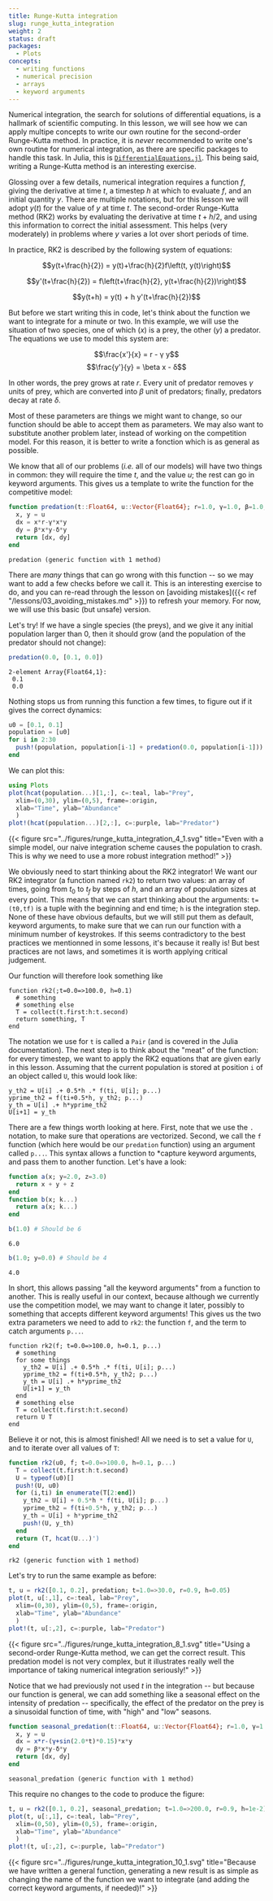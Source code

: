 ```yaml
---
title: Runge-Kutta integration
slug: runge_kutta_integration
weight: 2
status: draft
packages:
  - Plots
concepts:
  - writing functions
  - numerical precision
  - arrays
  - keyword arguments
---
```


Numerical integration, the search for solutions of differential equations, is a
hallmark of scientific computing. In this lesson, we will see how we can apply
multipe concepts to write our own routine for the second-order Runge-Kutta
method. In practice, it is *never* recommended to write one's own routine for
numerical integration, as there are specific packages to handle this task. In
Julia, this is
[`DifferentialEquations.jl`](http://docs.juliadiffeq.org/latest/). This being
said, writing a Runge-Kutta method is an interesting exercise.

Glossing over a few details, numerical integration requires a function $f$,
giving the derivative at time $t$, a timestep $h$ at which to evaluate $f$, and
an initial quantity $y$. There are multiple notations, but for this lesson we
will adopt $y(t)$ for the value of $y$ at time $t$. The second-order Runge-Kutta
method (RK2) works by evaluating the derivative at time $t+h/2$, and using this
information to correct the initial assessment. This helps (very moderately) in
problems where $y$ varies a lot over short periods of time.

In practice, RK2 is described by the following system of equations:

$$y(t+\frac{h}{2}) = y(t)+\frac{h}{2}f\left(t, y(t)\right)$$

$$y'(t+\frac{h}{2}) = f\left(t+\frac{h}{2}, y(t+\frac{h}{2})\right)$$

$$y(t+h) = y(t) + h y'(t+\frac{h}{2})$$

But before we start writing this in code, let's think about the function we want
to integrate for a minute or two. In this example, we will use the situation of
two species, one of which ($x$) is a prey, the other ($y$) a predator. The equations we use
to model this system are:

$$\frac{x'}{x} = r - γ y$$
$$\frac{y'}{y} = \beta x - δ$$

In other words, the prey grows at rate $r$. Every unit of predator removes
$\gamma$ units of prey, which are converted into $\beta$ unit of predators;
finally, predators decay at rate $\delta$.

Most of these parameters are things we might want to change, so our function
should be able to accept them as parameters. We may also want to substitute
another problem later, instead of working on the competition model. For this
reason, it is better to write a fonction which is as general as possible.

We know that all of our problems (*i.e.* all of our models) will have two things
in common: they will require the time $t$, and the value $u$; the rest can go in
keyword arguments. This gives us a template to write the function for the
competitive model:

````julia
function predation(t::Float64, u::Vector{Float64}; r=1.0, γ=1.0, β=1.0, δ=1.0)
  x, y = u
  dx = x*r-γ*x*y
  dy = β*x*y-δ*y
  return [dx, dy]
end
````


````
predation (generic function with 1 method)
````





There are *many* things that can go wrong with this function -- so we may want
to add a few checks before we call it. This is an interesting exercise to do,
and you can re-read through the lesson on [avoiding mistakes]({{< ref
"/lessons/03_avoiding_mistakes.md" >}}) to refresh your memory. For now, we will
use this basic (but unsafe) version.

Let's try! If we have a single species (the preys), and we give it any initial
population larger than 0, then it should grow (and the population of the
predator should not change):

````julia
predation(0.0, [0.1, 0.0])
````


````
2-element Array{Float64,1}:
 0.1
 0.0
````





Nothing stops us from running this function a few times, to figure out if it
gives the correct dynamics:

````julia
u0 = [0.1, 0.1]
population = [u0]
for i in 2:30
  push!(population, population[i-1] + predation(0.0, population[i-1]))
end
````





We can plot this:

````julia
using Plots
plot(hcat(population...)[1,:], c=:teal, lab="Prey",
  xlim=(0,30), ylim=(0,5), frame=:origin,
  xlab="Time", ylab="Abundance"
  )
plot!(hcat(population...)[2,:], c=:purple, lab="Predator")
````


{{< figure src="../figures/runge_kutta_integration_4_1.svg" title="Even with a simple model, our naive integration scheme causes the population to crash. This is why we need to use a more robust integration method!"  >}}


We obviously need to start thinking about the RK2 integrator! We want our RK2
integrator (a function named `rk2`) to return two values: an array of times,
going from $t_0$ to $t_f$ by steps of $h$, and an array of population sizes at
every point. This means that we can start thinking about the arguments:
`t=(t0,tf)` is a tuple with the beginning and end time; `h` is the integration
step. None of these have obvious defaults, but we will still put them as
default, keyword arguments, to make sure that we can run our function with a
minimum number of keystrokes. If this seems contradictory to the best practices
we mentionned in some lessons, it's because it really is! But best practices are
not laws, and sometimes it is worth applying critical judgement.

Our function will therefore look something like

```raw
function rk2(;t=0.0=>100.0, h=0.1)
  # something
  # something else
  T = collect(t.first:h:t.second)
  return something, T
end
```

The notation we use for `t` is called a `Pair` (and is covered in the Julia
documentation). The next step is to think about the "meat" of the function: for
every timestep, we want to apply the RK2 equations that are given early in this
lesson. Assuming that the current population is stored at position `i` of an
object called `U`, this would look like:

```raw
y_th2 = U[i] .+ 0.5*h .* f(ti, U[i]; p...)
yprime_th2 = f(ti+0.5*h, y_th2; p...)
y_th = U[i] .+ h*yprime_th2
U[i+1] = y_th
```

There are a few things worth looking at here. First, note that we use the `.`
notation, to make sure that operations are vectorized. Second, we call the `f`
function (which here would be our `predation` function) using an
argument called `p...`. This syntax allows a function to *capture keyword
arguments, and pass them to another function. Let's have a look:

````julia
function a(x; y=2.0, z=3.0)
  return x + y + z
end
function b(x; k...)
  return a(x; k...)
end

b(1.0) # Should be 6
````


````
6.0
````



````julia
b(1.0; y=0.0) # Should be 4
````


````
4.0
````





In short, this allows passing "all the keyword arguments" from a function to
another. This is really useful in our context, because although we currently use
the competition model, we may want to change it later, possibly to something
that accepts different keyword arguments! This gives us the two extra parameters
we need to add to `rk2`: the function `f`, and the term to catch arguments `p...`.

```raw
function rk2(f; t=0.0=>100.0, h=0.1, p...)
  # something
  for some things
    y_th2 = U[i] .+ 0.5*h .* f(ti, U[i]; p...)
    yprime_th2 = f(ti+0.5*h, y_th2; p...)
    y_th = U[i] .+ h*yprime_th2
    U[i+1] = y_th
  end
  # something else
  T = collect(t.first:h:t.second)
  return U T
end
```

Believe it or not, this is almost finished! All we need is to set a value for
`U`, and to iterate over all values of `T`:

````julia
function rk2(u0, f; t=0.0=>100.0, h=0.1, p...)
  T = collect(t.first:h:t.second)
  U = typeof(u0)[]
  push!(U, u0)
  for (i,ti) in enumerate(T[2:end])
    y_th2 = U[i] + 0.5*h * f(ti, U[i]; p...)
    yprime_th2 = f(ti+0.5*h, y_th2; p...)
    y_th = U[i] + h*yprime_th2
    push!(U, y_th)
  end
  return (T, hcat(U...)')
end
````


````
rk2 (generic function with 1 method)
````





Let's try to run the same example as before:

````julia
t, u = rk2([0.1, 0.2], predation; t=1.0=>30.0, r=0.9, h=0.05)
plot(t, u[:,1], c=:teal, lab="Prey",
  xlim=(0,30), ylim=(0,5), frame=:origin,
  xlab="Time", ylab="Abundance"
  )
plot!(t, u[:,2], c=:purple, lab="Predator")
````


{{< figure src="../figures/runge_kutta_integration_8_1.svg" title="Using a second-order Runge-Kutta method, we can get the correct result. This predation model is not very complex, but it illustrates really well the importance of taking numerical integration seriously!"  >}}


Notice that we had previously not used $t$ in the integration -- but because our
function is general, we can add something like a seasonal effect on the
intensity of predation -- specifically, the effect of the predator on the prey
is a sinusoidal function of time, with "high" and "low" seasons.

````julia
function seasonal_predation(t::Float64, u::Vector{Float64}; r=1.0, γ=1.0, β=1.0, δ=1.0)
  x, y = u
  dx = x*r-(γ+sin(2.0*t)*0.15)*x*y
  dy = β*x*y-δ*y
  return [dx, dy]
end
````


````
seasonal_predation (generic function with 1 method)
````





This require no changes to the code to produce the figure:

````julia
t, u = rk2([0.1, 0.2], seasonal_predation; t=1.0=>200.0, r=0.9, h=1e-2)
plot(t, u[:,1], c=:teal, lab="Prey",
  xlim=(0,50), ylim=(0,5), frame=:origin,
  xlab="Time", ylab="Abundance"
  )
plot!(t, u[:,2], c=:purple, lab="Predator")
````


{{< figure src="../figures/runge_kutta_integration_10_1.svg" title="Because we have written a general function, generating a new result is as simple as changing the name of the function we want to integrate (and adding the correct keyword arguments, if needed)!"  >}}